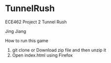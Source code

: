 # TunnelRush
ECE462 Project 2 Tunnel Rush

Jing Jiang

How to run this game

1. git clone or Download zip file and then unzip it
2. Open index.html using Firefox
